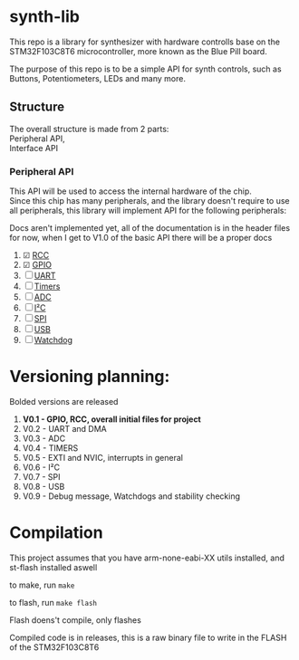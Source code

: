 
# synth-lib

This repo is a library for synthesizer with hardware controlls base on the STM32F103C8T6 microcontroller, more known as the Blue Pill board.  

The purpose of this repo is to be a simple API for synth controls, such as Buttons, Potentiometers, LEDs and many more.

## Structure

The overall structure is made from 2 parts:  
Peripheral API,  
Interface API

### Peripheral API

This API will be used to access the internal hardware of the chip.  
Since this chip has many peripherals, and the library doesn't require to use all peripherals, this library will implement API for the following peripherals:

[//]: # "unticked: &#9744;"
[//]: # "ticked: &#9745;"

Docs aren't implemented yet, all of the documentation is in the header files for now, when I get to V1.0 of the basic API there will be a proper docs

1. &#9745; [RCC](docs/RCC.md)
1. &#9745; [GPIO](docs/GPIO.md)
1. &#9744; [UART](docs/UART.md)
1. &#9744; [Timers](docs/Timers.md)
1. &#9744; [ADC](docs/ADC.md)
1. &#9744; [I&#178;C](docs/I&#178;C.md)
1. &#9744; [SPI](docs/SPI.md)
1. &#9744; [USB](docs/USB.md)
1. &#9744; [Watchdog](docs/Watchdog.md)

# Versioning planning:

Bolded versions are released

1. __V0.1 - GPIO, RCC, overall initial files for project__
1. V0.2 - UART and DMA
1. V0.3 - ADC
1. V0.4 - TIMERS
1. V0.5 - EXTI and NVIC, interrupts in general
1. V0.6 - I&#178;C
1. V0.7 - SPI
1. V0.8 - USB
1. V0.9 - Debug message, Watchdogs and stability checking

# Compilation

This project assumes that you have arm-none-eabi-XX utils installed, and st-flash installed aswell

to make, run ```make```

to flash, run ```make flash```

Flash doens't compile, only flashes

Compiled code is in releases, this is a raw binary file to write in the FLASH of the STM32F103C8T6